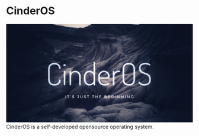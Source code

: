 # CinderOS
![alt tag](https://raw.githubusercontent.com/aligholamee/CinderOS/master/CinderOS%20Wallpaper.jpeg)
CinderOS is a self-developed opensource operating system.
